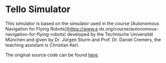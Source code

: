 # Tello Simulator

This simulator is based on the simulator used in the course [Autonomous Navigation for Flying Robots](https://www.e dx.org/course/autonomous-navigation-for-flying-robots) developed by the Technische Universität München and given by Dr. Jürgen Sturm and Prof. Dr. Daniel Cremers, the teaching assistant is Christian Kerl.

The original source code can be found [here](https://jsturm.de/wp/teaching/autonavx-slides/).
